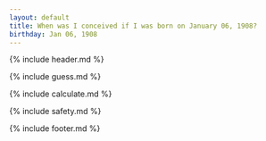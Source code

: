 ```yaml
---
layout: default
title: When was I conceived if I was born on January 06, 1908?
birthday: Jan 06, 1908
---
```


{% include header.md %}

{% include guess.md %}

{% include calculate.md %}

{% include safety.md %}

{% include footer.md %}



